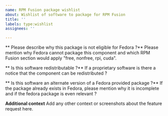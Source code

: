 ```yaml
---
name: RPM Fusion package wishlist
about: Wishlist of software to package for RPM Fusion
title: ''
labels: type:wishlist
assignees: ''

---
```


** Please describe why this package is not eligible for Fedora ?**
Please mention why Fedora cannot package this component and which RPM Fusion section would apply "free, nonfree, rpi, cuda".

** Is this software redistributable ?**
If a proprietary software is there a notice that the component can be redistributed ?

** Is this software an alternate version of a Fedora provided package ?**
If the package already exists in Fedora, please mention why it is incomplete and if the fedora package is even relevant ?

**Additional context**
Add any other context or screenshots about the feature request here.
